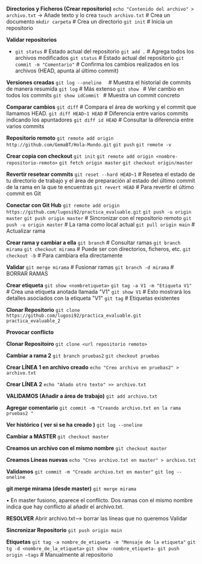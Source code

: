 **Directorios y Ficheros (Crear repositorio)**
`echo "Contenido del archivo" > archivo.txt` → Añade texto y lo crea
`touch archivo.txt`       # Crea un documento
`mkdir carpeta`        # Crea un directorio
`git init`               # Inicia un repositorio


**Validar repositorios**
- `git status`             # Estado actual del repositorio
`git add .`              # Agrega todos los archivos modificados
`git status`           # Estado actual del repositorio
`git commit -m "Comentario"`  # Confirma los cambios realizados en los archivos (HEAD, apunta al último commit)

**Versiones creadas**
`git log --oneline  `    # Muestra el historial de commits de manera resumida
`git log`                # Más extenso
`git show `              # Ver cambio en todos los commits
`git show idCommit `     # Muestra un commit concreto


**Comparar cambios**
`git diff`               # Compara el área de working y el commit que llamamos HEAD.
`git diff HEAD~1 HEAD`   # Diferencia entre varios commits indicando los apuntadores
`git diff id HEAD`       # Consultar la diferencia entre varios commits

**Repositorio remoto**
`git remote add origin http://github.com/GemaBT/Hola-Mundo.git`
`git push` 
`git remote -v`

**Crear copia con checkout**
`git init`
`git remote add origin <nombre-repositorio-remoto>`
`git fetch origin master`
`git checkout origin/master`

**Revertir resetear commits**
`git reset --hard HEAD~1`    # Resetea el estado de tu directorio de trabajo y el área de preparación al estado del último commit de la rama en la que te encuentras
`git revert HEAD`            # Para revertir el último commit en Git

**Conectar con Git Hub**
`git remote add origin https://github.com/lugosi92/practica_evaluable.git`
`git push -u origin master`
`git push origin master`    # Sincronizar con el repositorio remoto
`git push -u origin master`  # La rama como local actual
`git pull origin main`      # Actualizar rama


**Crear rama y cambiar a ella**
`git branch`               # Consultar ramas
`git branch mirama`
`git checkout mirama`      # Puede ser con directorios, ficheros, etc.
`git checkout -b`          # Para cambiara ella directamente

**Validar**
`git merge mirama`         # Fusionar ramas 
`git branch -d mirama`     # BORRAR RAMAS


**Crear etiqueta**
`git show <nombretiqueta>`
`git tag -a V1 -m "Etiqueta V1"`   # Crea una etiqueta anotada llamada "V1" 
`git show V1`               # Esto mostrará los detalles asociados con la etiqueta "V1"
`git tag`                   # Etiquetas existentes 


**Clonar Repositorio**
`git clone https://github.com/lugosi92/practica_evaluable.git practica_evaluable_2`


**Provocar conflicto**

**Clonar Repositoiro**
`git clone <url repositorio remoto>`

**Cambiar a rama 2**
`git branch pruebas2`
`git checkout pruebas`

**Crear LÍNEA 1 en archivo creado**
`echo "Creo archivo en pruebas2" > archivo.txt`

**Crear LÍNEA 2**
`echo "Añado otro texto" >> archivo.txt`

**VALIDAMOS (Añadir a área de trabajo)**
`git add archivo.txt`

**Agregar comentario**
`git commit -m "Creando archivo.txt en la rama pruebas2 "`

**Ver histórico ( ver si se ha creado )**
`git log --oneline`

**Cambiar a MASTER**
`git checkout master`

**Creamos un archivo con el mismo nombre**
`git checkout master`

**Creamos Líneas nuevas**
`echo "Creo archivo.txt en master" > archivo.txt`

**Validamos**
`git commit -m "Creado archivo.txt en master"`
`git log --oneline`

**git merge mirama (desde master)**
`git merge mirama`

• En master fusiono, aparece el conflicto. Dos ramas con el mismo nombre indica que hay conflicto al añadir el archivo.txt. 

**RESOLVER**
Abrir archivo.txt—> borrar las líneas que no queremos 
Validar


**Sincronizar Repositorio**
`git push origin main`

**Etiquetas**
`git tag -a nombre_de_etiqueta -m "Mensaje de la etiqueta"`
`git tg -d <nombre_de_la_etiqueta>`
`git show -nombre_etiqueta-`
`git push origin –tags`   # Manualmente al repositorio



 
